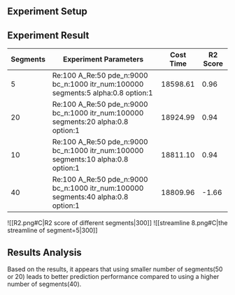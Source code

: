 ## Experiment Setup

## Experiment Result

| Segments | Experiment Parameters                                         | Cost Time | R2 Score |
|----------|---------------------------------------------------------------|-----------|----------|
| 5        | Re:100 A_Re:50 pde_n:9000 bc_n:1000 itr_num:100000 segments:5 alpha:0.8 option:1  | 18598.61  | 0.96     |
| 20       | Re:100 A_Re:50 pde_n:9000 bc_n:1000 itr_num:100000 segments:20 alpha:0.8 option:1 | 18924.99  | 0.94     |
| 10       | Re:100 A_Re:50 pde_n:9000 bc_n:1000 itr_num:100000 segments:10 alpha:0.8 option:1 | 18811.10  | 0.94     |
| 40       | Re:100 A_Re:50 pde_n:9000 bc_n:1000 itr_num:100000 segments:40 alpha:0.8 option:1 | 18809.96  | -1.66    |

![[R2.png#C|R2 score of different segments|300]]
![[streamline 8.png#C|the streamline of segment=5|300]]

## Results Analysis
Based on the results, it appears that using smaller number of segments(50 or 20) leads to better prediction performance compared to using a higher number of segments(40).

